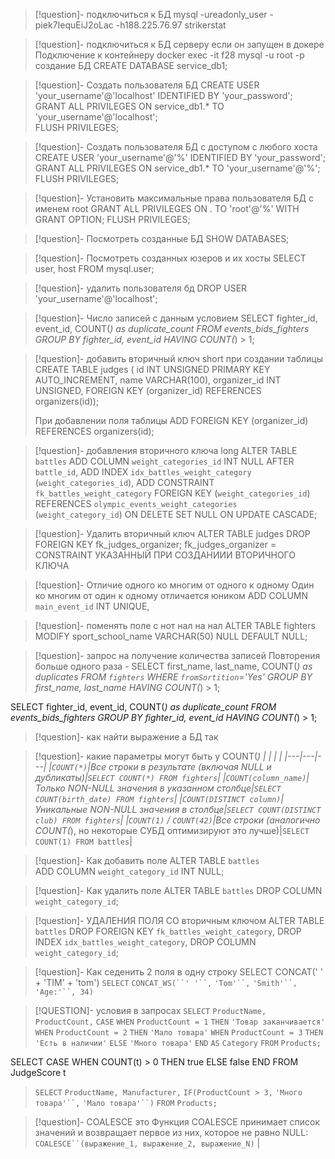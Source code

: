 >[!question]- подключиться к БД
>mysql -ureadonly_user -piek7IequEiJ2oLac -h188.225.76.97 strikerstat

>[!question]- подключиться к БД серверу если он запущен в докере
>Подключение к контейнеру
>docker exec -it f28 mysql -u root -p
>создание БД
>CREATE DATABASE service_db1;

>[!question]- Создать пользователя БД
>CREATE USER 'your_username'@'localhost' IDENTIFIED BY 'your_password';  
GRANT ALL PRIVILEGES ON service_db1.* TO 'your_username'@'localhost';  
FLUSH PRIVILEGES;

>[!question]- Создать пользователя БД с доступом с  любого хоста 
>CREATE USER 'your_username'@'%' IDENTIFIED BY 'your_password';
GRANT ALL PRIVILEGES ON service_db1.* TO 'your_username'@'%';
FLUSH PRIVILEGES;

>[!question]- Установить максимальные права пользователя БД с именем root
>GRANT ALL PRIVILEGES ON *.* TO 'root'@'%' WITH GRANT OPTION; 
>FLUSH PRIVILEGES;

>[!question]- Посмотреть созданные  БД
>SHOW DATABASES;

>[!question]- Посмотреть созданных юзеров и их хосты
>SELECT user, host FROM mysql.user;

>[!question]- удалить пользователя бд
>DROP USER 'your_username'@'localhost'; 

>[!question]- Число записей с данным условием 
>SELECT fighter_id, event_id, COUNT(*) as duplicate_count FROM events_bids_fighters GROUP BY fighter_id, event_id HAVING COUNT(*) > 1;

>[!question]- добавить вторичный ключ short
>при создании таблицы 
>CREATE TABLE judges ( id INT UNSIGNED PRIMARY KEY AUTO_INCREMENT, name VARCHAR(100), organizer_id INT UNSIGNED, FOREIGN KEY (organizer_id) REFERENCES organizers(id));
>
>При добавлении поля таблицы 
>ADD FOREIGN KEY (organizer_id) REFERENCES organizers(id); 

>[!question]- добавления вторичного ключа long
>ALTER TABLE `battles` 
ADD COLUMN `weight_categories_id` INT NULL AFTER `battle_id`,
ADD INDEX `idx_battles_weight_category` (`weight_categories_id`),
ADD CONSTRAINT `fk_battles_weight_category` 
FOREIGN KEY (`weight_categories_id`) 
REFERENCES `olympic_events_weight_categories` (`weight_category_id`)
ON DELETE SET NULL 
ON UPDATE CASCADE;

>[!question]- Удалить вторичный ключ
>ALTER TABLE judges DROP FOREIGN KEY fk_judges_organizer;
>fk_judges_organizer = CONSTRAINT УКАЗАННЫЙ ПРИ СОЗДАНИИИ ВТОРИЧНОГО КЛЮЧА

>[!question]- Отличие одного ко многим от одного к одному
> Один ко многим от один к одному отличается юником ADD COLUMN `main_event_id` INT UNIQUE,

>[!question]- поменять поле с нот нал на нал 
>ALTER TABLE fighters  MODIFY sport_school_name VARCHAR(50) NULL DEFAULT NULL;

>[!question]- запрос на получение количества записей
> Повторения больше одного раза - 
> SELECT first_name, last_name, COUNT(*) as duplicates
FROM `fighters` 
WHERE `fromSortition`='Yes'
GROUP BY first_name, last_name
HAVING COUNT(*) > 1;
>
SELECT fighter_id, event_id, COUNT(*) as duplicate_count FROM events_bids_fighters GROUP BY fighter_id, event_id HAVING COUNT(*) > 1;
   
>[!question]- как найти выражение а БД
>так

>[!question]- какие параметры могут быть у COUNT(*)
>|   |   |   |
|---|---|---|
|`COUNT(*)`|Все строки в результате (включая NULL и дубликаты)|`SELECT COUNT(*) FROM fighters`|
|`COUNT(column_name)`|Только NON-NULL значения в указанном столбце|`SELECT COUNT(birth_date) FROM fighters`|
|`COUNT(DISTINCT column)`|Уникальные NON-NULL значения в столбце|`SELECT COUNT(DISTINCT club) FROM fighters`|
|`COUNT(1)` / `COUNT(42)`|Все строки (аналогично COUNT(*), но некоторые СУБД оптимизируют это лучше)|`SELECT COUNT(1) FROM battles`|

>[!question]- Как добавить поле
>ALTER TABLE `battles`  
ADD COLUMN `weight_category_id` INT NULL;

>[!question]- Как удалить поле 
>ALTER TABLE `battles` DROP COLUMN `weight_category_id`;

>[!question]- УДАЛЕНИЯ ПОЛЯ СО  вторичным ключом 
>ALTER TABLE `battles` 
DROP FOREIGN KEY `fk_battles_weight_category`,
DROP INDEX `idx_battles_weight_category`,
DROP COLUMN `weight_category_id`;

>[!question]- Как седенить 2 поля в одну строку
> SELECT CONCAT(' ' + 'TIM' + 'tom')
> `SELECT` `CONCAT_WS(``' '``,` `'Tom'``,` `'Smith'``,` `'Age:'``, 34)`

>[!QUESTION]- условия в запросах
>`SELECT` `ProductName, ProductCount,`
`CASE`
`WHEN` `ProductCount = 1`
`THEN` `'Товар заканчивается'`
`WHEN` `ProductCount = 2`
`THEN` `'Мало товара'`
`WHEN` `ProductCount = 3`
`THEN` `'Есть в наличии'`
`ELSE` `'Много товара'`
`END` `AS` `Category`
`FROM` `Products;`  
>
SELECT CASE WHEN COUNT(t) > 0 THEN true ELSE false END FROM JudgeScore t 
>
>`SELECT` `ProductName, Manufacturer,`
`IF(ProductCount > 3,` `'Много товара'``,` `'Мало товара'``)`
`FROM` `Products;`

>[!question]-  COALESCE это 
>Функция COALESCE принимает список значений и возвращает первое из них, которое не равно NULL:
> `COALESCE``(выражение_1, выражение_2, выражение_N)` |






